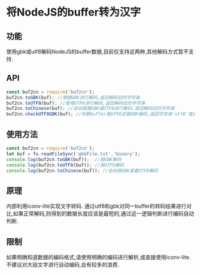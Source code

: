 # 将NodeJS的buffer转为汉字

## 功能
使用gbk或utf8解码NodeJS的buffer数据,目前仅支持这两种,其他解码方式暂不支持.

## API
```javascript
const buf2cn = require('buf2cn');
buf2cn.toGBK(buf); //根据GBK进行解码,返回解码后的字符串
buf2cn.toUTF8(buf); //使用UTF8进行解码,返回解码后的字符串
buf2cn.toChinese(buf); //自动根据GBK或UTF8进行解码,返回解码后的字符串
buf2cn.checkUTF8GBK(buf); //判断buffer是UTF8还是GBK编码,返回字符串'utf8'或者'gbk',如果编码既不是GBK也不是UTF8,此方法无法支持,也会返回utf8或者gbk中的一个
```

## 使用方法
```javascript
const buf2cn = require('buf2cn');
let buf = fs.readFileSync('gbkFile.txt','binary');
console.log(buf2cn.toGBK(buf));  //按GBK解码
console.log(buf2cn.toUTF8(buf)); //按UTF8解码
console.log(buf2cn.toChinese(buf)); //自动按GBK或者UTF8解码
```

## 原理
内部利用iconv-lite实现文字转码.
通过utf8和gbk对同一buffer的转码结果进行对比,如果正常解码,则得到的数据长度应该是最短的,通过这一逻辑判断进行编码自动判断.

## 限制
如果明确知道数据的编码格式,请使用明确的编码进行解析,或直接使用iconv-lite.
不建议对大段文字进行自动编码,会有较多的浪费.